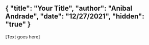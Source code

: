 {
  "title": "Your Title",
  "author": "Anibal Andrade",
  "date": "12/27/2021",
  "hidden": "true"
}
---
[Text goes here]